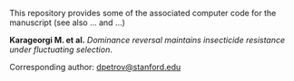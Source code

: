 This repository provides some of the associated computer code for the manuscript (see also ... and ...)  

**Karageorgi M. et al.** _Dominance reversal maintains insecticide resistance under fluctuating selection_.  
  
  
Corresponding author: dpetrov@stanford.edu

